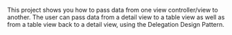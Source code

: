 This project shows you how to pass data from one view controller/view to another. The user can pass data from a detail view to a table view as well as from a table view back to a detail view, using the Delegation Design Pattern.
